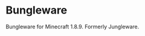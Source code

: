 # Bungleware
Bungleware for Minecraft 1.8.9. Formerly Jungleware.






































































